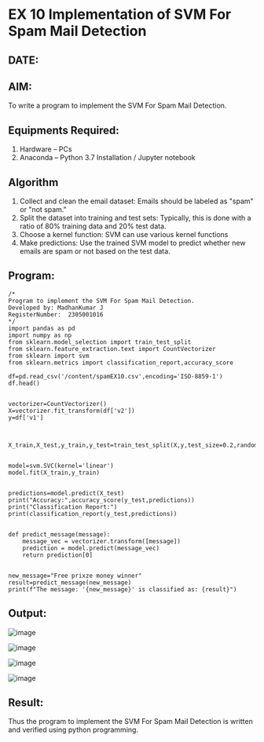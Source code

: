 # EX 10 Implementation of SVM For Spam Mail Detection
## DATE:
## AIM:
To write a program to implement the SVM For Spam Mail Detection.

## Equipments Required:
1. Hardware – PCs
2. Anaconda – Python 3.7 Installation / Jupyter notebook

## Algorithm
1. Collect and clean the email dataset: Emails should be labeled as "spam" or "not spam."
2. Split the dataset into training and test sets: Typically, this is done with a ratio of 80% training data and 20% test data.
3. Choose a kernel function: SVM can use various kernel functions
4. Make predictions: Use the trained SVM model to predict whether new emails are spam or not based on the test data.

## Program:
```
/*
Program to implement the SVM For Spam Mail Detection.
Developed by: MadhanKumar J
RegisterNumber:  2305001016
*/
import pandas as pd
import numpy as np
from sklearn.model_selection import train_test_split
from sklearn.feature_extraction.text import CountVectorizer
from sklearn import svm
from sklearn.metrics import classification_report,accuracy_score

df=pd.read_csv('/content/spamEX10.csv',encoding='ISO-8859-1')
df.head()


vectorizer=CountVectorizer()
X=vectorizer.fit_transform(df['v2'])
y=df['v1']



X_train,X_test,y_train,y_test=train_test_split(X,y,test_size=0.2,random_state=42)


model=svm.SVC(kernel='linear')
model.fit(X_train,y_train)


predictions=model.predict(X_test)
print("Accuracy:",accuracy_score(y_test,predictions))
print("Classification Report:")
print(classification_report(y_test,predictions))


def predict_message(message):
    message_vec = vectorizer.transform([message])
    prediction = model.predict(message_vec)
    return prediction[0]


new_message="Free prixze money winner"
result=predict_message(new_message)
print(f"The message: '{new_message}' is classified as: {result}")
```

## Output:
![image](https://github.com/user-attachments/assets/4d060d2a-c682-4b93-affe-34506e8b9dc5)

![image](https://github.com/user-attachments/assets/7a7a43d5-e1d7-4794-82a2-2736e82ee3c7)

![image](https://github.com/user-attachments/assets/b2e0d172-9537-411d-b446-18158ab54fb0)

![image](https://github.com/user-attachments/assets/3699c82f-0e95-468c-8778-26d37a4fe361)






## Result:
Thus the program to implement the SVM For Spam Mail Detection is written and verified using python programming.
